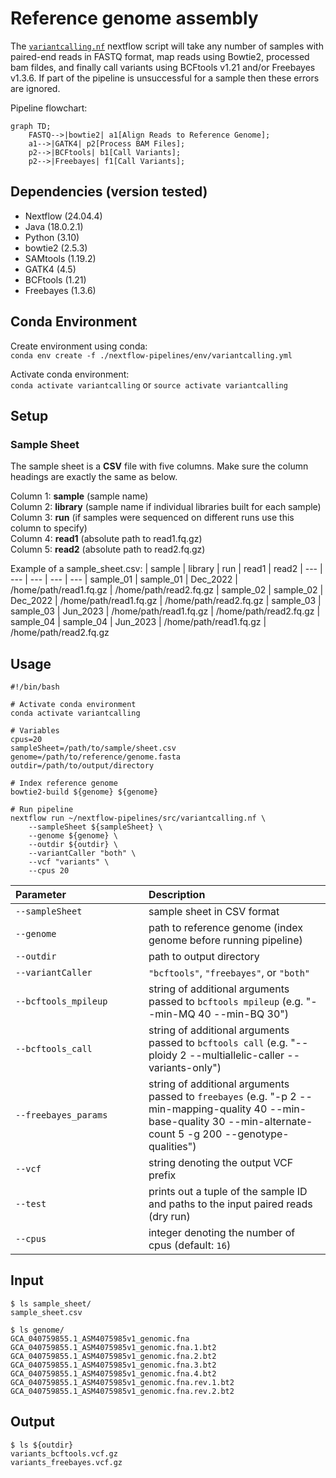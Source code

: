# Reference genome assembly
The [`variantcalling.nf`](https://github.com/Tom-Jenkins/maerl-wgs-pipelines/blob/main/src/variantcalling.nf) nextflow script will take any number of samples with paired-end reads in FASTQ format, map reads using Bowtie2, processed bam fildes, and finally call variants using BCFtools v1.21 and/or Freebayes v1.3.6. If part of the pipeline is unsuccessful for a sample then these errors are ignored.

Pipeline flowchart:

```mermaid
graph TD;
    FASTQ-->|bowtie2| a1[Align Reads to Reference Genome];
    a1-->|GATK4| p2[Process BAM Files];
    p2-->|BCFtools| b1[Call Variants];
    p2-->|Freebayes| f1[Call Variants];
```

## Dependencies (version tested)
* Nextflow (24.04.4)
* Java (18.0.2.1)
* Python (3.10)
* bowtie2 (2.5.3)
* SAMtools (1.19.2)
* GATK4 (4.5)
* BCFtools (1.21)
* Freebayes (1.3.6)

## Conda Environment

Create environment using conda:   
`conda env create -f ./nextflow-pipelines/env/variantcalling.yml`  

Activate conda environment:  
`conda activate variantcalling` or `source activate variantcalling`

## Setup
### Sample Sheet
The sample sheet is a __CSV__ file with five columns. Make sure the column headings are exactly the same as below.

Column 1: __sample__ (sample name)  
Column 2: __library__ (sample name if individual libraries built for each sample)  
Column 3: __run__ (if samples were sequenced on different runs use this column to specify)  
Column 4: __read1__ (absolute path to read1.fq.gz)  
Column 5: __read2__ (absolute path to read2.fq.gz)  

Example of a sample_sheet.csv:
| sample | library | run | read1 | read2
| ---  | --- | ---  | --- | ---
| sample_01 | sample_01 | Dec_2022 | /home/path/read1.fq.gz | /home/path/read2.fq.gz
| sample_02 | sample_02 | Dec_2022 | /home/path/read1.fq.gz | /home/path/read2.fq.gz
| sample_03 | sample_03 | Jun_2023 | /home/path/read1.fq.gz | /home/path/read2.fq.gz
| sample_04 | sample_04 | Jun_2023 | /home/path/read1.fq.gz | /home/path/read2.fq.gz 

## Usage
```
#!/bin/bash

# Activate conda environment
conda activate variantcalling

# Variables
cpus=20
sampleSheet=/path/to/sample/sheet.csv
genome=/path/to/reference/genome.fasta
outdir=/path/to/output/directory

# Index reference genome
bowtie2-build ${genome} ${genome}

# Run pipeline
nextflow run ~/nextflow-pipelines/src/variantcalling.nf \
    --sampleSheet ${sampleSheet} \
    --genome ${genome} \
    --outdir ${outdir} \
    --variantCaller "both" \
    --vcf "variants" \
    --cpus 20
```

| Parameter&nbsp;&nbsp;&nbsp;&nbsp;&nbsp;&nbsp;&nbsp;&nbsp;&nbsp;&nbsp;&nbsp;&nbsp;&nbsp;&nbsp;&nbsp;&nbsp;&nbsp;&nbsp;&nbsp;&nbsp;&nbsp;&nbsp;&nbsp;&nbsp;&nbsp;&nbsp;&nbsp; | Description
| :- | :-
| `--sampleSheet` | sample sheet in CSV format
| `--genome` | path to reference genome (index genome before running pipeline)
| `--outdir` | path to output directory
| `--variantCaller` | `"bcftools"`, `"freebayes"`, or `"both"`
| `--bcftools_mpileup` | string of additional arguments passed to `bcftools mpileup` (e.g. "--min-MQ 40 --min-BQ 30")
| `--bcftools_call` | string of additional arguments passed to `bcftools call` (e.g. "--ploidy 2 --multiallelic-caller --variants-only")
| `--freebayes_params` | string of additional arguments passed to `freebayes` (e.g. "-p 2 --min-mapping-quality 40 --min-base-quality 30 --min-alternate-count 5 -g 200 --genotype-qualities")
| `--vcf` | string denoting the output VCF prefix
| `--test` | prints out a tuple of the sample ID and paths to the input paired reads (dry run)
| `--cpus` | integer denoting the number of cpus (default: `16`)

## Input

```
$ ls sample_sheet/
sample_sheet.csv

$ ls genome/
GCA_040759855.1_ASM4075985v1_genomic.fna
GCA_040759855.1_ASM4075985v1_genomic.fna.1.bt2
GCA_040759855.1_ASM4075985v1_genomic.fna.2.bt2
GCA_040759855.1_ASM4075985v1_genomic.fna.3.bt2
GCA_040759855.1_ASM4075985v1_genomic.fna.4.bt2
GCA_040759855.1_ASM4075985v1_genomic.fna.rev.1.bt2
GCA_040759855.1_ASM4075985v1_genomic.fna.rev.2.bt2
```

## Output

```
$ ls ${outdir}
variants_bcftools.vcf.gz
variants_freebayes.vcf.gz
```
